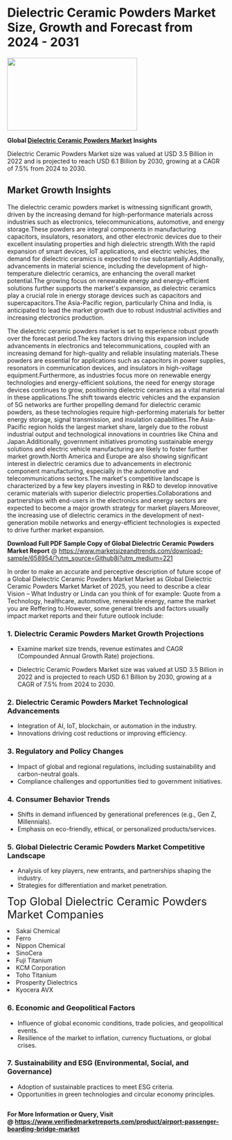 <H1>Dielectric Ceramic Powders Market Size, Growth and Forecast from 2024 - 2031</H1><img class="aligncenter size-medium wp-image-584254" src="https://thirdeyenews.in/wp-content/uploads/2024/09/Global-Market-Research-300x168.jpeg" alt="" width="300" height="168" /><p><strong>Global&nbsp;<a href="https://www.marketsizeandtrends.com/download-sample/658954/?utm_source=Github8j?utm_medium=221">Dielectric Ceramic Powders Market</a> Insights</strong></p><p>Dielectric Ceramic Powders Market size was valued at USD 3.5 Billion in 2022 and is projected to reach USD 6.1 Billion by 2030, growing at a CAGR of 7.5% from 2024 to 2030.</p><p><h2>Market Growth Insights</h2> <p>The dielectric ceramic powders market is witnessing significant growth, driven by the increasing demand for high-performance materials across industries such as electronics, telecommunications, automotive, and energy storage.These powders are integral components in manufacturing capacitors, insulators, resonators, and other electronic devices due to their excellent insulating properties and high dielectric strength.With the rapid expansion of smart devices, IoT applications, and electric vehicles, the demand for dielectric ceramics is expected to rise substantially.Additionally, advancements in material science, including the development of high-temperature dielectric ceramics, are enhancing the overall market potential.The growing focus on renewable energy and energy-efficient solutions further supports the market's expansion, as dielectric ceramics play a crucial role in energy storage devices such as capacitors and supercapacitors.The Asia-Pacific region, particularly China and India, is anticipated to lead the market growth due to robust industrial activities and increasing electronics production. </p> <p>The dielectric ceramic powders market is set to experience robust growth over the forecast period.The key factors driving this expansion include advancements in electronics and telecommunications, coupled with an increasing demand for high-quality and reliable insulating materials.These powders are essential for applications such as capacitors in power supplies, resonators in communication devices, and insulators in high-voltage equipment.Furthermore, as industries focus more on renewable energy technologies and energy-efficient solutions, the need for energy storage devices continues to grow, positioning dielectric ceramics as a vital material in these applications.The shift towards electric vehicles and the expansion of 5G networks are further propelling demand for dielectric ceramic powders, as these technologies require high-performing materials for better energy storage, signal transmission, and insulation capabilities.The Asia-Pacific region holds the largest market share, largely due to the robust industrial output and technological innovations in countries like China and Japan.Additionally, government initiatives promoting sustainable energy solutions and electric vehicle manufacturing are likely to foster further market growth.North America and Europe are also showing significant interest in dielectric ceramics due to advancements in electronic component manufacturing, especially in the automotive and telecommunications sectors.The market's competitive landscape is characterized by a few key players investing in R&D to develop innovative ceramic materials with superior dielectric properties.Collaborations and partnerships with end-users in the electronics and energy sectors are expected to become a major growth strategy for market players.Moreover, the increasing use of dielectric ceramics in the development of next-generation mobile networks and energy-efficient technologies is expected to drive further market expansion.</p><p><span class=""><strong>Download Full PDF Sample Copy of Global Dielectric Ceramic Powders Market Report</strong> @ <a href="https://www.marketsizeandtrends.com/download-sample/658954/?utm_source=Github8j?utm_medium=221" target="_blank">https://www.marketsizeandtrends.com/download-sample/658954/?utm_source=Github8j?utm_medium=221</a></span></p><p>In order to make an accurate and perceptive description of future scope of a Global&nbsp;Dielectric Ceramic Powders Market Market as Global&nbsp;Dielectric Ceramic Powders Market Market of 2025, you need to describe a clear Vision &ndash; What Industry or Linda can you think of for example: Quote from a Technology, healthcare, automotive, renewable energy, name the market you are Reffering to.However, some general trends and factors usually impact market reports and their future outlook include:</p><h3>1.&nbsp;<strong>Dielectric Ceramic Powders Market Growth Projections</strong></h3><ul><li>Examine market size trends, revenue estimates and CAGR (Compounded Annual Growth Rate) projections.</li><li><p>Dielectric Ceramic Powders Market size was valued at USD 3.5 Billion in 2022 and is projected to reach USD 6.1 Billion by 2030, growing at a CAGR of 7.5% from 2024 to 2030.</p></li></ul><h3>2.&nbsp;<strong>Dielectric Ceramic Powders Market Technological Advancements</strong></h3><ul><li>Integration of AI, IoT, blockchain, or automation in the industry.</li><li>Innovations driving cost reductions or improving efficiency.</li></ul><h3>3.&nbsp;<strong>Regulatory and Policy Changes</strong></h3><ul><li>Impact of global and regional regulations, including sustainability and carbon-neutral goals.</li><li>Compliance challenges and opportunities tied to government initiatives.</li></ul><h3>4.&nbsp;<strong>Consumer Behavior Trends</strong></h3><ul><li>Shifts in demand influenced by generational preferences (e.g., Gen Z, Millennials).</li><li>Emphasis on eco-friendly, ethical, or personalized products/services.</li></ul><h3>5.&nbsp;<strong>Global Dielectric Ceramic Powders Market Competitive Landscape</strong></h3><ul><li>Analysis of key players, new entrants, and partnerships shaping the industry.</li><li>Strategies for differentiation and market penetration.</li></ul><p data-pm-slice="1 1 []"><span style="color: inherit; font-family: inherit; font-size: 25px;">Top Global Dielectric Ceramic Powders Market Companies</span></p><div class="" data-test-id=""><p><li>Sakai Chemical</li><li> Ferro</li><li> Nippon Chemical</li><li> SinoCera</li><li> Fuji Titanium</li><li> KCM Corporation</li><li> Toho Titanium</li><li> Prosperity Dielectrics</li><li> Kyocera AVX</li></p></div><h3>6.&nbsp;<strong>Economic and Geopolitical Factors</strong></h3><ul><li>Influence of global economic conditions, trade policies, and geopolitical events.</li><li>Resilience of the market to inflation, currency fluctuations, or global crises.</li></ul><h3>7.&nbsp;<strong>Sustainability and ESG (Environmental, Social, and Governance)</strong></h3><ul><li>Adoption of sustainable practices to meet ESG criteria.</li><li>Opportunities in green technologies and circular economy principles.</li></ul><h2><strong style="font-size: 14px;">For More Information or Query, Visit @&nbsp;</strong><a style="background-color: #ffffff; font-size: 14px;" href="https://www.marketsizeandtrends.com/report/dielectric-ceramic-powders-market/" target="_blank">https://www.verifiedmarketreports.com/product/airport-passenger-boarding-bridge-market</a></h2>